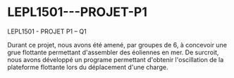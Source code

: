 # LEPL1501---PROJET-P1
LEPL1501 - PROJET P1 – Q1

Durant ce projet, nous avons été amené, par groupes de 6, à concevoir une grue flottante permettant d'assembler des éoliennes en mer. De surcroit, nous avons développé un programe permettant d'obtenir l'oscillation de la plateforme flottante lors du déplacement d'une charge.
